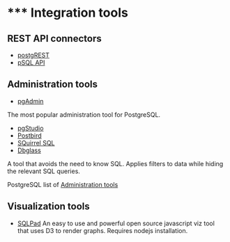 # *** Integration tools

## REST API connectors <a id="rest-api-connector"></a>

- [postgREST](https://github.com/begriffs/postgrest)
- [pSQL API](https://github.com/QBisConsult/psql-api)

## Administration tools <a id="administration-tools"></a>

- [pgAdmin](https://www.pgadmin.org/)

The most popular administration tool for PostgreSQL.

- [pgStudio](http://www.postgresqlstudio.org/)
- [Postbird](http://paxa.github.io/postbird/)
- [SQuirrel SQL](http://www.squirrelsql.org/)
- [Dbglass](https://github.com/web-pal/DBGlass/)

A tool that avoids the need to know SQL.  Applies filters to data while hiding the relevant SQL queries.

PostgreSQL list of
[Administration tools](https://wiki.postgresql.org/wiki/Community_Guide_to_PostgreSQL_GUI_Tools)

## Visualization tools <a id="visualization-tools"></a>

- [SQLPad](https://rickbergfalk.github.io/sqlpad/)
An easy to use and powerful open source javascript viz tool that uses D3 to render graphs.  Requires nodejs installation.
